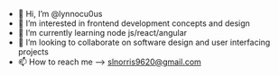 - 👋 Hi, I’m @lynnocu0us
- 👀 I’m interested in frontend development concepts and design
- 🌱 I’m currently learning node js/react/angular
- 💞️ I’m looking to collaborate on software design and user interfacing projects
- 📫 How to reach me --> slnorris9620@gmail.com 

<!---
lynnocu0us/lynnocu0us is a ✨ special ✨ repository because its `README.md` (this file) appears on your GitHub profile.
You can click the Preview link to take a look at your changes.
--->
